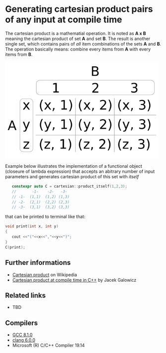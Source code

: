 # Generating cartesian product pairs of any input at compile time

The cartesian product is a mathematial operation. It is noted as __A x B__ meaning the cartesian product of set __A__ and set __B__.
The result is another single set, which contains pairs of _all_ item combinations of the sets __A__ and __B__.
The operation basically means: combine every items from __A__ with every items from __B__.

![cartesian](./cartesian.gif)

Example below illustrates the implementation of a functional object (closeure of lambda expression) that accepts an abitrary number of input parameters and generates cartesian product of this set with _itself_
```cpp
   constexpr auto C = cartesian::product_itself(1,2,3);
   //       -1-    -2-   -3-
   // -1-  (1,1)  (1,2) (1,3)
   // -2-  (2,1)  (2,2) (2,3)
   // -3-  (3,1)  (3,2) (3,3)
```
that can be printed to terminal like that:
```cpp
void print(int x, int y)
{
   cout <<"("<<x<<","<<y<<")";
}
C(print);
```

## Further informations
* [Cartesian product](https://en.wikipedia.org/wiki/Cartesian_product) on Wikipedia
* [Cartesian product at compile time in C++](https://books.google.com.ua/books?id=bqdWDwAAQBAJ&pg=PA641&lpg=PA641&dq=cartesian+product+C%2B%2B+compile+time&source=bl&ots=MGAh9W4yMq&sig=PxV2ARz7zAK-bg-UltCmqBM-58I&hl=en&sa=X&ved=0ahUKEwj_ofXv3K_bAhUHBHwKHU1BB0MQ6AEIOTAD#v=onepage&q&f=false) by Jacek Galowicz

## Related links
* TBD

## Compilers
* [GCC 8.1.0](https://wandbox.org/)
* [clang 6.0.0](https://wandbox.org/)
* Microsoft (R) C/C++ Compiler 19.14 
